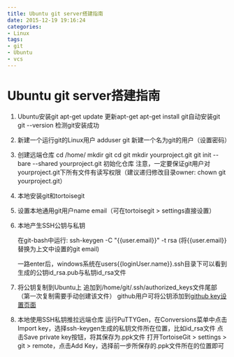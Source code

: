 ```yaml
---
title: Ubuntu git server搭建指南
date: 2015-12-19 19:16:24
categories: 
- Linux
tags:
- git
- Ubuntu
- vcs
---
```


# Ubuntu git server搭建指南

1. Ubuntu安装git
	apt-get update	更新apt-get
	apt-get install git自动安装git
	git --version 检测git安装成功

2. 新建一个运行git的Linux用户
	adduser git 新建一个名为git的用户（设置密码）

3. 创建远端仓库
	cd /home/
	mkdir git
	cd git
	mkdir yourproject.git
	git init --bare --shared yourproject.git 初始化仓库
	注意，一定要保证git用户对yourproject.git下所有文件有读写权限（建议递归修改目录owner: chown git yourproject.git）

4. 本地安装git和tortoisegit

5. 设置本地通用git用户name email（可在tortoisegit > settings直接设置）

6. 本地产生SSH公钥与私钥

	在git-bash中运行: ssh-keygen -C "{{user.email}}" -t rsa
	(将{{user.email}}替换为上文中设置的git email)
	
	一路enter后，windows系统在users\{{loginUser.name}}\.ssh目录下可以看到生成的公钥id_rsa.pub与私钥id_rsa文件

7. 将公钥复制到Ubuntu上
	追加到/home/git/.ssh/authorized_keys文件尾部（第一次复制需要手动创建该文件）
	github用户可将公钥添加到[github key设置页面](https://github.com/settings/keys)
	
8. 本地使用SSH私钥推拉远端仓库
	运行PuTTYGen，在Conversions菜单中点击Import key，选择ssh-keygen生成的私钥文件所在位置，比如id_rsa文件
	点击Save private key按钮，将其保存为.ppk文件
	打开TortoiseGit > settings > git > remote，点击Add Key，选择前一步所保存的.ppk文件所在的位置即可
